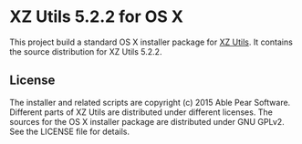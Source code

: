 XZ Utils 5.2.2 for OS X
=======================

This project build a standard OS X installer package for [XZ Utils][1]. 
It contains the source distribution for XZ Utils 5.2.2.

License
-------
The installer and related scripts are copyright (c) 2015 Able Pear Software.
Different parts of XZ Utils are distributed under different licenses.  The
sources for the OS X installer package are distributed under GNU GPLv2.
See the LICENSE file for details.

[1]: http://tukaani.org/xz/ "XZ Utils"
